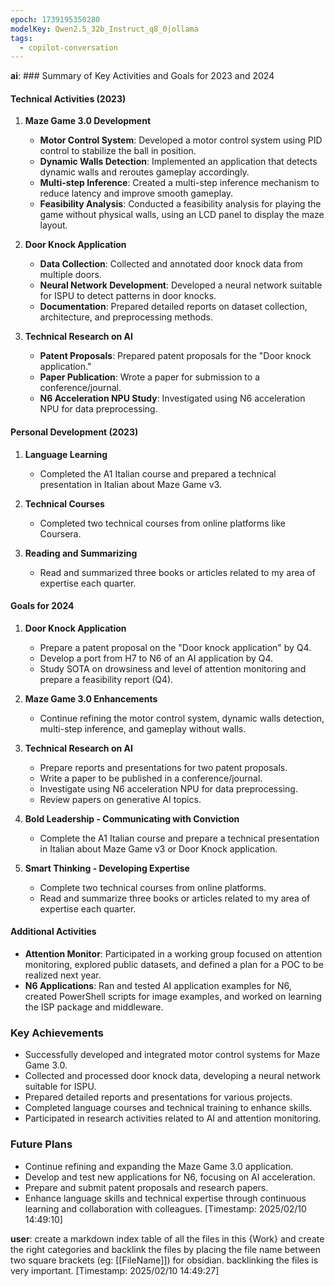 ```yaml
---
epoch: 1739195350280
modelKey: Qwen2.5_32b_Instruct_q8_0|ollama
tags:
  - copilot-conversation
---
```


**ai**: ### Summary of Key Activities and Goals for 2023 and 2024

#### Technical Activities (2023)

1. **Maze Game 3.0 Development**
   - **Motor Control System**: Developed a motor control system using PID control to stabilize the ball in position.
   - **Dynamic Walls Detection**: Implemented an application that detects dynamic walls and reroutes gameplay accordingly.
   - **Multi-step Inference**: Created a multi-step inference mechanism to reduce latency and improve smooth gameplay.
   - **Feasibility Analysis**: Conducted a feasibility analysis for playing the game without physical walls, using an LCD panel to display the maze layout.

2. **Door Knock Application**
   - **Data Collection**: Collected and annotated door knock data from multiple doors.
   - **Neural Network Development**: Developed a neural network suitable for ISPU to detect patterns in door knocks.
   - **Documentation**: Prepared detailed reports on dataset collection, architecture, and preprocessing methods.

3. **Technical Research on AI**
   - **Patent Proposals**: Prepared patent proposals for the "Door knock application."
   - **Paper Publication**: Wrote a paper for submission to a conference/journal.
   - **N6 Acceleration NPU Study**: Investigated using N6 acceleration NPU for data preprocessing.

#### Personal Development (2023)

1. **Language Learning**
   - Completed the A1 Italian course and prepared a technical presentation in Italian about Maze Game v3.

2. **Technical Courses**
   - Completed two technical courses from online platforms like Coursera.

3. **Reading and Summarizing**
   - Read and summarized three books or articles related to my area of expertise each quarter.

#### Goals for 2024

1. **Door Knock Application**
   - Prepare a patent proposal on the "Door knock application" by Q4.
   - Develop a port from H7 to N6 of an AI application by Q4.
   - Study SOTA on drowsiness and level of attention monitoring and prepare a feasibility report (Q4).

2. **Maze Game 3.0 Enhancements**
   - Continue refining the motor control system, dynamic walls detection, multi-step inference, and gameplay without walls.

3. **Technical Research on AI**
   - Prepare reports and presentations for two patent proposals.
   - Write a paper to be published in a conference/journal.
   - Investigate using N6 acceleration NPU for data preprocessing.
   - Review papers on generative AI topics.

4. **Bold Leadership - Communicating with Conviction**
   - Complete the A1 Italian course and prepare a technical presentation in Italian about Maze Game v3 or Door Knock application.

5. **Smart Thinking - Developing Expertise**
   - Complete two technical courses from online platforms.
   - Read and summarize three books or articles related to my area of expertise each quarter.

#### Additional Activities

- **Attention Monitor**: Participated in a working group focused on attention monitoring, explored public datasets, and defined a plan for a POC to be realized next year.
- **N6 Applications**: Ran and tested AI application examples for N6, created PowerShell scripts for image examples, and worked on learning the ISP package and middleware.

### Key Achievements

- Successfully developed and integrated motor control systems for Maze Game 3.0.
- Collected and processed door knock data, developing a neural network suitable for ISPU.
- Prepared detailed reports and presentations for various projects.
- Completed language courses and technical training to enhance skills.
- Participated in research activities related to AI and attention monitoring.

### Future Plans

- Continue refining and expanding the Maze Game 3.0 application.
- Develop and test new applications for N6, focusing on AI acceleration.
- Prepare and submit patent proposals and research papers.
- Enhance language skills and technical expertise through continuous learning and collaboration with colleagues.
[Timestamp: 2025/02/10 14:49:10]

**user**: create a markdown index table of all the files in this {Work} and create the right categories and backlink the files by placing the file name between two square brackets (eg: [[FileName]]) for obsidian. backlinking the files is very important.
[Timestamp: 2025/02/10 14:49:27]